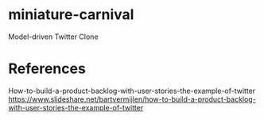 # miniature-carnival
Model-driven Twitter Clone


# References
How-to-build-a-product-backlog-with-user-stories-the-example-of-twitter
https://www.slideshare.net/bartvermijlen/how-to-build-a-product-backlog-with-user-stories-the-example-of-twitter
